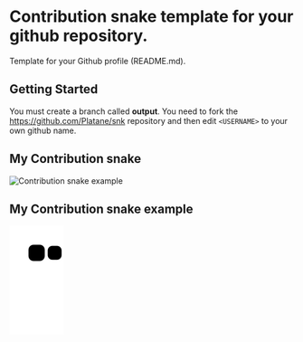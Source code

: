 # Contribution snake template for your github repository.
Template for your Github profile (README.md).

## Getting Started
You must create a branch called **output**.
You need to fork the https://github.com/Platane/snk repository and then edit ``<USERNAME>`` to your own github name.

 
## My Contribution snake
![Contribution snake example](https://github.com/<USERNAME>/<USERNAME>/blob/output/github-contribution-grid-snake.svg)

## My Contribution snake example
![Contribution snake example](https://github.com/InvalidLenni/InvalidLenni/blob/output/github-contribution-grid-snake.svg)
